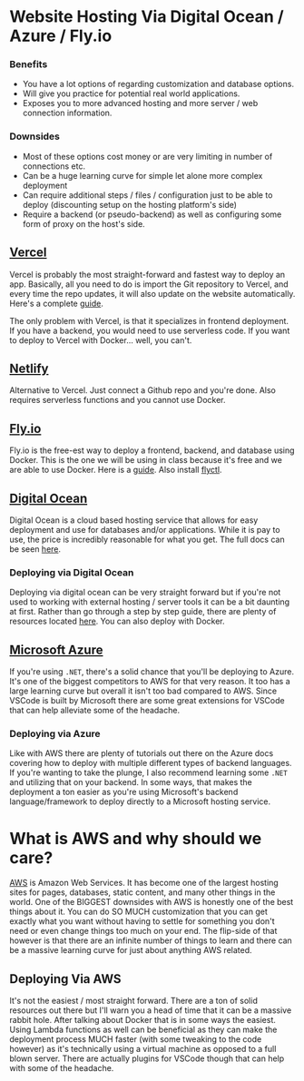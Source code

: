 # Website Hosting Via Digital Ocean / Azure / Fly.io

### Benefits

- You have a lot options of regarding customization and database options.
- Will give you practice for potential real world applications.
- Exposes you to more advanced hosting and more server / web connection information.

### Downsides

- Most of these options cost money or are very limiting in number of connections etc.
- Can be a huge learning curve for simple let alone more complex deployment
- Can require additional steps / files / configuration just to be able to deploy (discounting setup on the hosting platform's side)
- Require a backend (or pseudo-backend) as well as configuring some form of proxy on the host's side.

## [Vercel](https://vercel.com)

Vercel is probably the most straight-forward and fastest way to deploy an app. Basically, all you need to do is import the Git repository to Vercel, and every time the repo updates, it will also update on the website automatically. Here's a complete [guide](https://vercel.com/docs/concepts/deployments/overview).

The only problem with Vercel, is that it specializes in frontend deployment. If you have a backend, you would need to use serverless code. If you want to deploy to Vercel with Docker... well, you can't.

## [Netlify](https://www.netlify.com/platform)

Alternative to Vercel. Just connect a Github repo and you're done. Also requires serverless functions and you cannot use Docker.

## [Fly.io](https://fly.io)

Fly.io is the free-est way to deploy a frontend, backend, and database using Docker. This is the one we will be using in class because it's free and we are able to use Docker. Here is a [guide](https://fly.io/docs/apps/deploy). Also install [flyctl](https://fly.io/docs/hands-on/install-flyctl).

## [Digital Ocean](https://www.digitalocean.com)

Digital Ocean is a cloud based hosting service that allows for easy deployment and use for databases and/or applications. While it is pay to use, the price is incredibly reasonable for what you get. The full docs can be seen [here](https://www.digitalocean.com/docs/).

### Deploying via Digital Ocean

Deploying via digital ocean can be very straight forward but if you're not used to working with external hosting / server tools it can be a bit daunting at first. Rather than go through a step by step guide, there are plenty of resources located [here](https://www.digitalocean.com/community/tags/deployment). You can also deploy with Docker.

## [Microsoft Azure](https://azure.microsoft.com/en-us)

If you're using `.NET`, there's a solid chance that you'll be deploying to Azure. It's one of the biggest competitors to AWS for that very reason. It too has a large learning curve but overall it isn't too bad compared to AWS. Since VSCode is built by Microsoft there are some great extensions for VSCode that can help alleviate some of the headache.

### Deploying via Azure

Like with AWS there are plenty of tutorials out there on the Azure docs covering how to deploy with multiple different types of backend languages. If you're wanting to take the plunge, I also recommend learning some `.NET` and utilizing that on your backend. In some ways, that makes the deployment a ton easier as you're using Microsoft's backend language/framework to deploy directly to a Microsoft hosting service.

# What is AWS and why should we care?

[AWS](https://aws.amazon.com/websites) is Amazon Web Services. It has become one of the largest hosting sites for pages, databases, static content, and many other things in the world. One of the BIGGEST downsides with AWS is honestly one of the best things about it. You can do SO MUCH customization that you can get exactly what you want without having to settle for something you don't need or even change things too much on your end. The flip-side of that however is that there are an infinite number of things to learn and there can be a massive learning curve for just about anything AWS related.

## Deploying Via AWS

It's not the easiest / most straight forward. There are a ton of solid resources out there but I'll warn you a head of time that it can be a massive rabbit hole. After talking about Docker that is in some ways the easiest. Using Lambda functions as well can be beneficial as they can make the deployment process MUCH faster (with some tweaking to the code however) as it's technically using a virtual machine as opposed to a full blown server. There are actually plugins for VSCode though that can help with some of the headache.

